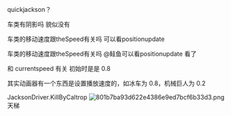 quickjackson？

车类有阴影吗
貌似没有

车类的移动速度跟theSpeed有关吗
可以看positionupdate

车类的移动速度跟theSpeed有关吗
@鲑鱼可以看positionupdate
看了

和 currentspeed 有关
初始时是是 0.8

其实动画器有一个东西是设置播放速度的，如冰车为 0.8，机械巨人为 0.2


JacksonDriver.KillByCaltrop
![801b7ba93d622e4386e9ed7bcf6b33d3.png](https://picgo18719498306.oss-cn-guangzhou.aliyuncs.com/801b7ba93d622e4386e9ed7bcf6b33d3.png)
天梯


